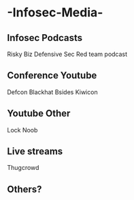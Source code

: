 # -Infosec-Media-

## Infosec Podcasts
Risky Biz 
Defensive Sec 
Red team podcast

## Conference Youtube
Defcon
Blackhat 
Bsides 
Kiwicon

## Youtube Other 
Lock Noob

## Live streams 
Thugcrowd 

## Others? 
